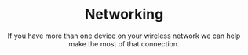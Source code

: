 ---
sort_key: 18
layout: "sku"
id: networking-home-network
title: "Networking"
heading: "Networking"
subtitle: "If you have more than one device on your wireless network we can help make the most of that connection."
category: "On-Demand Support"
category_description: "Technical support at on-demand rates."
features:
 - feature: "Add a new device to an existing network" - feature: "Configure a homegroup or shared folder between 2 connected devices" - feature: "Troubleshoot connectivity between networked device to determine communication issues " - feature: "Review current network setup and make security recommendations" - feature: "Assist in updating and changing known network passwords"
price: "99"
unit: "home network"
australia_only: "Yes"
---